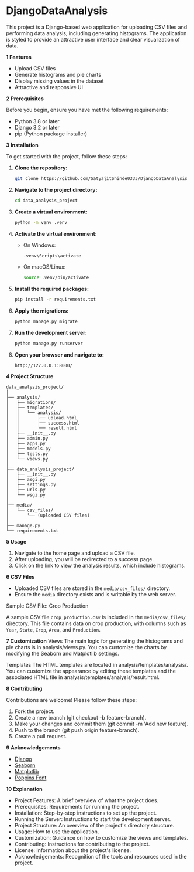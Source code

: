 # DjangoDataAnalysis


This project is a Django-based web application for uploading CSV files and performing data analysis, including generating histograms. The application is styled to provide an attractive user interface and clear visualization of data.

**1 Features**

- Upload CSV files
- Generate histograms and pie charts
- Display missing values in the dataset
- Attractive and responsive UI

**2 Prerequisites**

Before you begin, ensure you have met the following requirements:
- Python 3.8 or later
- Django 3.2 or later
- pip (Python package installer)

**3 Installation**

To get started with the project, follow these steps:

1. **Clone the repository:**
   ```bash
   git clone https://github.com/SatyajitShinde0333/DjangoDataAnalysis
   ```

2. **Navigate to the project directory:**
   ```bash
   cd data_analysis_project
   ```

3. **Create a virtual environment:**
   ```bash
   python -m venv .venv
   ```

4. **Activate the virtual environment:**
   - On Windows:
     ```bash
     .venv\Scripts\activate
     ```
   - On macOS/Linux:
     ```bash
     source .venv/bin/activate
     ```

5. **Install the required packages:**
   ```bash
   pip install -r requirements.txt
   ```

6. **Apply the migrations:**
   ```bash
   python manage.py migrate
   ```

7. **Run the development server:**
   ```bash
   python manage.py runserver
   ```

8. **Open your browser and navigate to:**
   ```
   http://127.0.0.1:8000/
   ```
**4 Project Structure**

```plaintext
data_analysis_project/
│
├── analysis/
│   ├── migrations/
│   ├── templates/
│   │   └── analysis/
│   │       ├── upload.html
│   │       ├── success.html
│   │       └── result.html
│   ├── __init__.py
│   ├── admin.py
│   ├── apps.py
│   ├── models.py
│   ├── tests.py
│   └── views.py
│
├── data_analysis_project/
│   ├── __init__.py
│   ├── asgi.py
│   ├── settings.py
│   ├── urls.py
│   └── wsgi.py
│
├── media/
│   └── csv_files/
│       └── (uploaded CSV files)
│
├── manage.py
└── requirements.txt

```


**5 Usage**

1. Navigate to the home page and upload a CSV file.
2. After uploading, you will be redirected to a success page.
3. Click on the link to view the analysis results, which include histograms.

**6 CSV Files**

- Uploaded CSV files are stored in the `media/csv_files/` directory.
- Ensure the `media` directory exists and is writable by the web server.

 Sample CSV File: Crop Production

A sample CSV file `crop_production.csv` is included in the `media/csv_files/` directory. This file contains data on crop production, with columns such as `Year`, `State`, `Crop`, `Area`, and `Production`. 

**7 Customization**
Views
The main logic for generating the histograms and pie charts is in analysis/views.py. You can customize the charts by modifying the Seaborn and Matplotlib settings.

Templates
The HTML templates are located in analysis/templates/analysis/. You can customize the appearance by editing these templates and the associated HTML file in analysis/templates/analysis/result.html.

**8 Contributing**

Contributions are welcome! Please follow these steps:

1. Fork the project.
2. Create a new branch (git checkout -b feature-branch).
3. Make your changes and commit them (git commit -m 'Add new feature).
4. Push to the branch (git push origin feature-branch).
5. Create a pull request.

**9 Acknowledgements**

- [Django](https://www.djangoproject.com/)
- [Seaborn](https://seaborn.pydata.org/)
- [Matplotlib](https://matplotlib.org/)
- [Poppins Font](https://fonts.google.com/specimen/Poppins)


**10 Explanation**

- Project Features: A brief overview of what the project does.
- Prerequisites: Requirements for running the project.
- Installation: Step-by-step instructions to set up the project.
- Running the Server: Instructions to start the development server.
- Project Structure: An overview of the project's directory structure.
- Usage: How to use the application.
- Customization: Guidance on how to customize the views and templates.
- Contributing: Instructions for contributing to the project.
- License: Information about the project's license.
- Acknowledgements: Recognition of the tools and resources used in the project.




